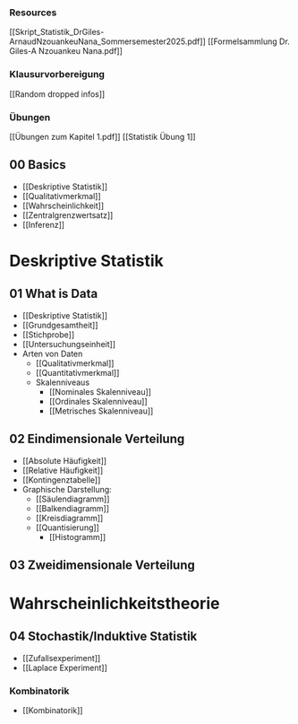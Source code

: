 ### Resources
[[Skript_Statistik_DrGiles-ArnaudNzouankeuNana_Sommersemester2025.pdf]]
[[Formelsammlung Dr. Giles-A Nzouankeu Nana.pdf]]

### Klausurvorbereigung
[[Random dropped infos]]



### Übungen
[[Übungen zum Kapitel 1.pdf]]
[[Statistik Übung 1]]

## 00 Basics
- [[Deskriptive Statistik]]
- [[Qualitativmerkmal]]
- [[Wahrscheinlichkeit]]
- [[Zentralgrenzwertsatz]]
- [[Inferenz]]

# Deskriptive Statistik

## 01 What is Data
- [[Deskriptive Statistik]]
- [[Grundgesamtheit]]
- [[Stichprobe]]
- [[Untersuchungseinheit]]
- Arten von Daten
	- [[Qualitativmerkmal]]
	- [[Quantitativmerkmal]]
	- Skalenniveaus
		- [[Nominales Skalenniveau]]
		- [[Ordinales Skalenniveau]]
		- [[Metrisches Skalenniveau]]


## 02 Eindimensionale Verteilung
- [[Absolute Häufigkeit]]
- [[Relative Häufigkeit]]
- [[Kontingenztabelle]]
- Graphische Darstellung:
	- [[Säulendiagramm]]
	- [[Balkendiagramm]]
	- [[Kreisdiagramm]]
	- [[Quantisierung]]
		- [[Histogramm]]

## 03 Zweidimensionale Verteilung


# Wahrscheinlichkeitstheorie
## 04 Stochastik/Induktive Statistik
- [[Zufallsexperiment]]
- [[Laplace Experiment]]

### Kombinatorik
- [[Kombinatorik]]

